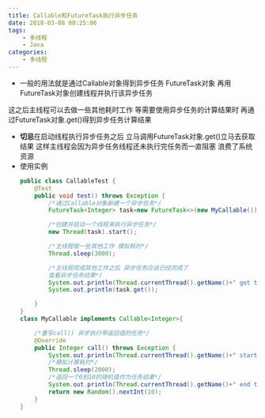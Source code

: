 ```yaml
---
title: Callable和FutureTask执行异步任务
date: 2018-03-08 00:25:06
tags: 
    - 多线程
    - Java
categories:
    - 多线程
---
```

* 一般的用法就是通过Callable对象得到异步任务 FutureTask对象
再用FutureTask对象创建线程并执行该异步任务
<!-- more -->
这之后主线程可以去做一些其他耗时工作
等需要使用异步任务的计算结果时 
再通过FutureTask对象.get()得到异步任务计算结果
* **切忌**在启动线程执行异步任务之后
立马调用FutureTask对象.get()立马去获取结果
这样主线程会因为异步任务线程还未执行完任务而一直阻塞 浪费了系统资源
* 使用实例
    ```java
    public class CallableTest {
        @Test
        public void test() throws Exception {
            /*通过Callable对象新建一个异步任务*/
            FutureTask<Integer> task=new FutureTask<>(new MyCallable());
    
            /*创建并启动一个线程来执行异步任务*/
            new Thread(task).start();
    
            /*主线程做一些其他工作 模拟耗时*/
            Thread.sleep(3000);
    
            /*主线程完成其他工作之后 异步任务应该已经完成了
            查看异步任务结果*/
            System.out.println(Thread.currentThread().getName()+" get the asynchronous task result at "+new Date());
            System.out.println(task.get());
    
        }
    }
    class MyCallable implements Callable<Integer>{
    
        /*重写call() 异步执行带返回值的任务*/
        @Override
        public Integer call() throws Exception {
            System.out.println(Thread.currentThread().getName()+" start the asynchronous task at "+new Date());
            /*模拟计算耗时*/
            Thread.sleep(2000);
            /*返回一个0到10的随机值作为任务结果*/
            System.out.println(Thread.currentThread().getName()+" end the asynchronous task at "+new Date());
            return new Random().nextInt(10);
        }
    }
    ```